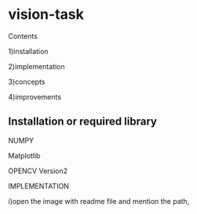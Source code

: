 # vision-task
Contents 




1)installation 



2)implementation



3)concepts 

4)improvements



## Installation or required library

NUMPY

Matplotlib

OPENCV Version2

IMPLEMENTATION

i)open the image with readme file and mention the path,

